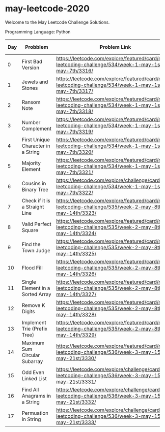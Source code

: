 # may-leetcode-2020

Welcome to the May Leetcode Challenge Solutions.

Programming Language: Python

|Day|Probblem | Problem Link | Time Taken | Algorithm Used | 
|--|------|--------| ---------- | -------------- |
|0| First Bad Version |https://leetcode.com/explore/featured/card/may-leetcoding-challenge/534/week-1-may-1st-may-7th/3316/| 10 minutes | Binary Search|
|1| Jewels and Stones |https://leetcode.com/explore/featured/card/may-leetcoding-challenge/534/week-1-may-1st-may-7th/3317/| 5 minutes | None|
|2|Ransom Note |https://leetcode.com/explore/featured/card/may-leetcoding-challenge/534/week-1-may-1st-may-7th/3318/| 10 minutes | None|
|3|Number Complement|https://leetcode.com/explore/featured/card/may-leetcoding-challenge/534/week-1-may-1st-may-7th/3319/| 10 minutes | None|
|4|First Unique Character in a String |https://leetcode.com/explore/featured/card/may-leetcoding-challenge/534/week-1-may-1st-may-7th/3320/| 5 minutes|None|
|5|Majority Element|https://leetcode.com/explore/featured/card/may-leetcoding-challenge/534/week-1-may-1st-may-7th/3321/| 10 minutes| None|
|6|Cousins in Binary Tree| https://leetcode.com/explore/challenge/card/may-leetcoding-challenge/534/week-1-may-1st-may-7th/3322/| 30 minutes | None|
|7| Check if it is a Straight Line|https://leetcode.com/explore/featured/card/may-leetcoding-challenge/535/week-2-may-8th-may-14th/3323/| 20 minutes| None|
|8|Valid Perfect Square|https://leetcode.com/explore/featured/card/may-leetcoding-challenge/535/week-2-may-8th-may-14th/3324/| 5 minutes|None|
|9| Find the Town Judge|https://leetcode.com/explore/featured/card/may-leetcoding-challenge/535/week-2-may-8th-may-14th/3325/ | 15 minutes| None|
|10|Flood Fill|https://leetcode.com/explore/featured/card/may-leetcoding-challenge/535/week-2-may-8th-may-14th/3326/ | 30 minutes | None|
|11|Single Element in a Sorted Array|https://leetcode.com/explore/featured/card/may-leetcoding-challenge/535/week-2-may-8th-may-14th/3327/ |5 minutes| None|
|12|Remove K Digits|https://leetcode.com/explore/featured/card/may-leetcoding-challenge/535/week-2-may-8th-may-14th/3328/ | 20 minutes| None|
|13|Implement Trie (Prefix Tree)|https://leetcode.com/explore/featured/card/may-leetcoding-challenge/535/week-2-may-8th-may-14th/3329/ |10 minutes | None|
|14|Maximum Sum Circular Subarray|https://leetcode.com/explore/featured/card/may-leetcoding-challenge/536/week-3-may-15th-may-21st/3330/| 30 minutes| None|
|15|Odd Even Linked List|https://leetcode.com/explore/challenge/card/may-leetcoding-challenge/536/week-3-may-15th-may-21st/3331/| 1 hour|None|
|16|Find All Anagrams in a String|https://leetcode.com/explore/challenge/card/may-leetcoding-challenge/536/week-3-may-15th-may-21st/3332/ |1 hour |None|
|17|Permuation in String|https://leetcode.com/explore/challenge/card/may-leetcoding-challenge/536/week-3-may-15th-may-21st/3333/| 10 minutes| None
